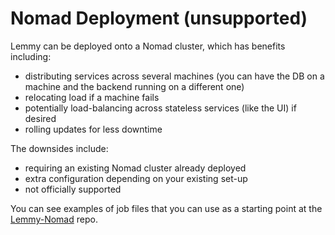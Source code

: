 # Nomad Deployment (unsupported)

Lemmy can be deployed onto a Nomad cluster, which has benefits including:
- distributing services across several machines (you can have the DB on a machine and the backend running on a different one)
- relocating load if a machine fails
- potentially load-balancing across stateless services (like the UI) if desired
- rolling updates for less downtime

The downsides include:
- requiring an existing Nomad cluster already deployed
- extra configuration depending on your existing set-up
- not officially supported

You can see examples of job files that you can use as a starting point at the [Lemmy-Nomad](https://github.com/LemmyNet/lemmy-nomad) repo.
